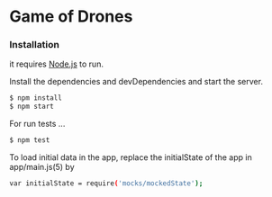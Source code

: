 # Game of Drones

### Installation

it requires [Node.js](https://nodejs.org/) to run.

Install the dependencies and devDependencies and start the server.

```sh
$ npm install 
$ npm start
```

For run tests ...

```sh
$ npm test
```

To load initial data in the app, replace the initialState of the app in app/main.js(5) by

```sh
var initialState = require('mocks/mockedState');
```